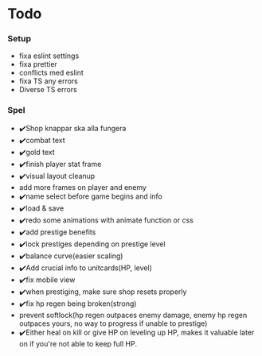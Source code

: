 # Todo

### Setup

- fixa eslint settings
- fixa prettier
- conflicts med eslint
- fixa TS any errors
- Diverse TS errors

### Spel

- ✔️Shop knappar ska alla fungera
- ✔️combat text
- ✔️gold text
- ✔️finish player stat frame
- ✔️visual layout cleanup
- add more frames on player and enemy
- ✔️name select before game begins and info
- ✔️load & save
- ✔️redo some animations with animate function or css
- ✔️add prestige benefits
- ✔️lock prestiges depending on prestige level
- ✔️balance curve(easier scaling)
- ✔️Add crucial info to unitcards(HP, level)
- ✔️fix mobile view
- ✔️when prestiging, make sure shop resets properly
- ✔️fix hp regen being broken(strong)
- prevent softlock(hp regen outpaces enemy damage, enemy hp regen outpaces yours, no way to progress if unable to prestige)
- ✔️Either heal on kill or give HP on leveling up HP, makes it valuable later on if you're not able to keep full HP.
